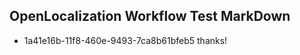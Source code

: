 ## OpenLocalization Workflow Test MarkDown
* 1a41e16b-11f8-460e-9493-7ca8b61bfeb5 thanks!

<!--HONumber=Sep16_HO1-->


